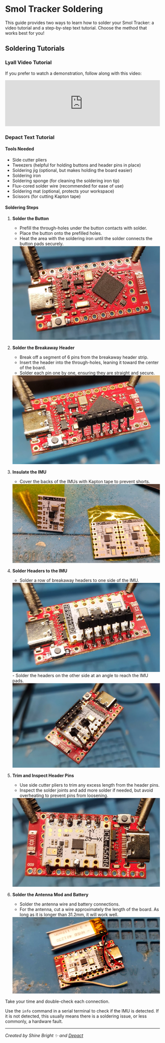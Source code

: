 # Smol Tracker Soldering

This guide provides two ways to learn how to solder your Smol Tracker: a video tutorial and a step-by-step text tutorial. Choose the method that works best for you!

## Soldering Tutorials

### Lyall Video Tutorial

If you prefer to watch a demonstration, follow along with this video:

<div class="video-container">
  <iframe
    width="100%"
    height="auto"
    src="https://www.youtube.com/embed/qTmIfa_Asic"
    title="YouTube video player"
    frameborder="0"
    allow="accelerometer; autoplay; clipboard-write; encrypted-media; gyroscope; picture-in-picture; web-share"
    referrerpolicy="strict-origin-when-cross-origin"
    allowfullscreen
  ></iframe>
</div>

### Depact Text Tutorial

#### Tools Needed
- Side cutter pliers
- Tweezers (helpful for holding buttons and header pins in place)
- Soldering jig (optional, but makes holding the board easier)
- Soldering iron
- Soldering sponge (for cleaning the soldering iron tip)
- Flux-cored solder wire (recommended for ease of use)
- Soldering mat (optional, protects your workspace)
- Scissors (for cutting Kapton tape)

#### Soldering Steps

1. **Solder the Button**
   - Prefill the through-holes under the button contacts with solder.
   - Place the button onto the prefilled holes.
   - Heat the area with the soldering iron until the solder connects the button pads securely.
   <img src="assets\img\soldering\depact-soldering-guide\1.webp" loading="lazy" class="big-size-image"/>

2. **Solder the Breakaway Header**
   - Break off a segment of 6 pins from the breakaway header strip.
   - Insert the header into the through-holes, leaning it toward the center of the board.
   - Solder each pin one by one, ensuring they are straight and secure.
   <img src="assets\img\soldering\depact-soldering-guide\2.webp" loading="lazy" class="big-size-image"/>

3. **Insulate the IMU**
   - Cover the backs of the IMUs with Kapton tape to prevent shorts.
   <img src="assets\img\soldering\depact-soldering-guide\3.webp" loading="lazy" class="big-size-image"/>

4. **Solder Headers to the IMU**
   - Solder a row of breakaway headers to one side of the IMU.
   <img src="assets\img\soldering\depact-soldering-guide\4.webp" loading="lazy" class="big-size-image"/>
   - Solder the headers on the other side at an angle to reach the IMU pads.
   <img src="assets\img\soldering\depact-soldering-guide\5.webp" loading="lazy" class="big-size-image"/>

5. **Trim and Inspect Header Pins**
   - Use side cutter pliers to trim any excess length from the header pins.
   - Inspect the solder joints and add more solder if needed, but avoid overheating to prevent pins from loosening.
   <img src="assets\img\soldering\depact-soldering-guide\6.webp" loading="lazy" class="big-size-image"/>

6. **Solder the Antenna Mod and Battery**
   - Solder the antenna wire and battery connections.
   - For the antenna, cut a wire approximately the length of the board. As long as it is longer than 31.2mm, it will work well.
   <img src="assets\img\soldering\depact-soldering-guide\7.webp" loading="lazy" class="big-size-image"/>

Take your time and double-check each connection. 

Use the `info` command in a serial terminal to check if the IMU is detected. If it is not detected, this usually means there is a soldering issue, or less commonly, a hardware fault.

<hr/>

*Created by Shine Bright ✨ and [Depact](https://github.com/Depact)*